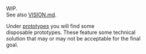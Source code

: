 WIP.  
See also [VISION.md](VISION.md).

Under [prototypes](prototypes) you will find some  
disposable prototypes. These feature some technical  
solution that may or may not be acceptable for the final  
goal.
